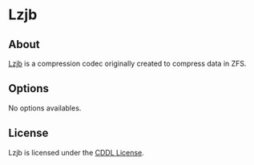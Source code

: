 # Lzjb

## About
[Lzjb](https://en.wikipedia.org/wiki/LZJB) is a compression codec originally created to compress data in ZFS.

## Options
No options availables.

## License
Lzjb is licensed under the [CDDL License](https://opensource.org/licenses/CDDL-1.0).
